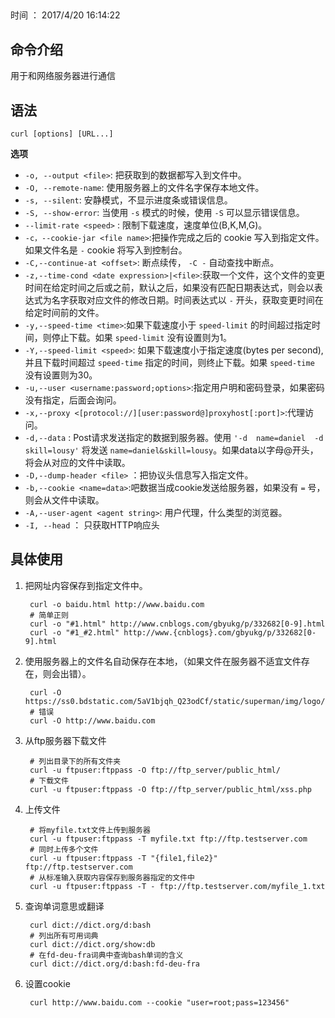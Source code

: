 ## 
时间 ： 2017/4/20 16:14:22

## 命令介绍
用于和网络服务器进行通信

## 语法

	curl [options] [URL...]


**选项**

 * `-o, --output <file>`: 把获取到的数据都写入到文件中。
 * `-O, --remote-name`: 使用服务器上的文件名字保存本地文件。
 * `-s, --silent`: 安静模式，不显示进度条或错误信息。
 * `-S, --show-error`: 当使用 `-s` 模式的时候，使用 `-S` 可以显示错误信息。
 * `--limit-rate <speed>` : 限制下载速度，速度单位(B,K,M,G)。
 * `-c，--cookie-jar <file name>`:把操作完成之后的 cookie 写入到指定文件。如果文件名是 `-` cookie 将写入到控制台。
 * `-C,--continue-at <offset>`: 断点续传， `-C -` 自动查找中断点。
 * `-z,--time-cond <date expression>|<file>`:获取一个文件，这个文件的变更时间在给定时间之后或之前，默认之后，如果没有匹配日期表达式，则会以表达式为名字获取对应文件的修改日期。时间表达式以 `-`  开头，获取变更时间在给定时间前的文件。
 * `-y,--speed-time <time>`:如果下载速度小于 `speed-limit` 的时间超过指定时间，则停止下载。如果 `speed-limit` 没有设置则为1。
 * `-Y,--speed-limit <speed>`: 如果下载速度小于指定速度(bytes per second),并且下载时间超过 `speed-time` 指定的时间，则终止下载。如果 `speed-time` 没有设置则为30。
 * `-u,--user <username:password;options>`:指定用户明和密码登录，如果密码没有指定，后面会询问。
 * `-x,--proxy <[protocol://][user:password@]proxyhost[:port]>`:代理访问。
 * `-d,--data` <data> : Post请求发送指定的数据到服务器。使用 `'-d  name=daniel  -d
              skill=lousy'` 将发送 `name=daniel&skill=lousy`。如果data以字母@开头，将会从对应的文件中读取。
 * `-D,--dump-header <file>` ：把协议头信息写入指定文件。
 * `-b,--cookie <name=data>`:吧数据当成cookie发送给服务器，如果没有 `=` 号，则会从文件中读取。
 *  `-A,--user-agent <agent string>`: 用户代理，什么类型的浏览器。
 *  `-I, --head` ： 只获取HTTP响应头

## 具体使用
1. 把网址内容保存到指定文件中。

		curl -o baidu.html http://www.baidu.com
		# 简单正则
		curl -o "#1.html" http://www.cnblogs.com/gbyukg/p/332682[0-9].html
		curl -o "#1_#2.html" http://www.{cnblogs}.com/gbyukg/p/332682[0-9].html


2. 使用服务器上的文件名自动保存在本地，（如果文件在服务器不适宜文件存在，则会出错）。

		curl -O https://ss0.bdstatic.com/5aV1bjqh_Q23odCf/static/superman/img/logo/logo_white_fe6da1ec.png
		# 错误
		curl -O http://www.baidu.com
3. 从ftp服务器下载文件

		# 列出目录下的所有文件夹
		curl -u ftpuser:ftppass -O ftp://ftp_server/public_html/
 		# 下载文件
		curl -u ftpuser:ftppass -O ftp://ftp_server/public_html/xss.php
4. 上传文件

		# 将myfile.txt文件上传到服务器
		curl -u ftpuser:ftppass -T myfile.txt ftp://ftp.testserver.com
		# 同时上传多个文件
		curl -u ftpuser:ftppass -T "{file1,file2}" ftp://ftp.testserver.com
		# 从标准输入获取内容保存到服务器指定的文件中
		curl -u ftpuser:ftppass -T - ftp://ftp.testserver.com/myfile_1.txt
5. 查询单词意思或翻译

		curl dict://dict.org/d:bash
		# 列出所有可用词典
		curl dict://dict.org/show:db
		# 在fd-deu-fra词典中查询bash单词的含义
		curl dict://dict.org/d:bash:fd-deu-fra
6. 设置cookie

		curl http://www.baidu.com --cookie "user=root;pass=123456"





		
			
